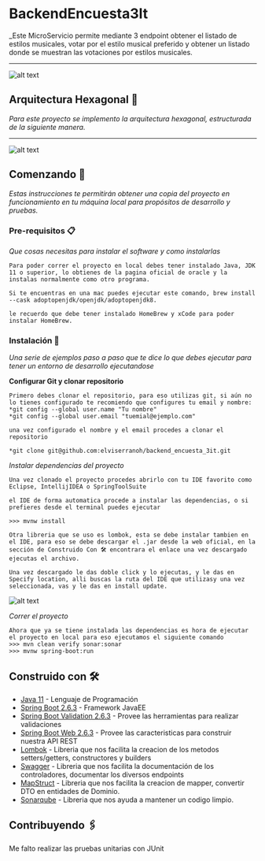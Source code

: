 # BackendEncuesta3It

_Este MicroServicio permite mediante 3 endpoint obtener el listado de estilos musicales, votar por el estilo musical preferido y obtener un listado donde se muestran las votaciones por estilos musicales.
***
![alt text](https://i.ibb.co/ZW8kktz/Captura-de-Pantalla-2022-02-04-a-la-s-6-32-13-p-m.png)



## Arquitectura Hexagonal 🚀

_Para este proyecto se implemento la arquitectura hexagonal, estructurada de la siguiente manera._
***
![alt text](https://i.ibb.co/Chgm2N1/Captura-de-Pantalla-2022-02-04-a-la-s-6-41-53-p-m.png)

## Comenzando 🚀

_Estas instrucciones te permitirán obtener una copia del proyecto en funcionamiento en tu máquina local para propósitos de desarrollo y pruebas._

### Pre-requisitos 📋

_Que cosas necesitas para instalar el software y como instalarlas_

```
Para poder correr el proyecto en local debes tener instalado Java, JDK 11 o superior, lo obtienes de la pagina oficial de oracle y la instalas normalmente como otro programa.

Si te encuentras en una mac puedes ejecutar este comando, brew install --cask adoptopenjdk/openjdk/adoptopenjdk8.

le recuerdo que debe tener instalado HomeBrew y xCode para poder instalar HomeBrew.
```

### Instalación 🔧

_Una serie de ejemplos paso a paso que te dice lo que debes ejecutar para tener un entorno de desarrollo ejecutandose_

__Configurar Git y clonar repositorio__

```
Primero debes clonar el repositorio, para eso utilizas git, si aún no lo tienes configurado te recomiendo que configures tu email y nombre:
*git config --global user.name "Tu nombre"
*git config --global user.email "tuemial@ejemplo.com"

una vez configurado el nombre y el email procedes a clonar el repositorio

*git clone git@github.com:elviserranoh/backend_encuesta_3it.git

```

_Instalar dependencias del proyecto_

```
Una vez clonado el proyecto procedes abrirlo con tu IDE favorito como Eclipse, IntellijIDEA o SpringToolSuite

el IDE de forma automatica procede a instalar las dependencias, o si prefieres desde el terminal puedes ejecutar

>>> mvnw install

Otra libreria que se uso es lombok, esta se debe instalar tambien en el IDE, para eso se debe descargar el .jar desde la web oficial, en la sección de Construido Con 🛠️ encontrara el enlace una vez descargado ejecutas el archivo.

Una vez descargado le das doble click y lo ejecutas, y le das en Specify location, alli buscas la ruta del IDE que utilizasy una vez seleccionada, vas y le das en install update.

```

![alt text](https://projectlombok.org/img/lombok-installer.png)

_Correr el proyecto_

```
Ahora que ya se tiene instalada las dependencias es hora de ejecutar el proyecto en local para eso ejecutamos el siguiente comando
>>> mvn clean verify sonar:sonar
>>> mvnw spring-boot:run
```

## Construido con 🛠️

* [Java 11](https://www.java.com/download/) - Lenguaje de Programación
* [Spring Boot 2.6.3](https://spring.io/projects/spring-boot) - Framework JavaEE
* [Spring Boot Validation 2.6.3](https://spring.io/projects/spring-boot) - Provee las herramientas para realizar validaciones 
* [Spring Boot Web 2.6.3](https://spring.io/projects/spring-boot) - Provee las caracteristicas para construir nuestra API REST
* [Lombok](https://projectlombok.org/) - Libreria que nos facilita la creacion de los metodos setters/getters, constructores y builders
* [Swagger](https://swagger.io/) - Libreria que nos facilita la documentación de los controladores, documentar los diversos endpoints
* [MapStruct](https://mapstruct.org/) - Libreria que nos facilita la creacion de mapper, convertir DTO en entidades de Dominio.
* [Sonarqube](https://www.sonarqube.org/) - Libreria que nos ayuda a mantener un codigo limpio.

## Contribuyendo 🖇️

Me falto realizar las pruebas unitarias con JUnit

